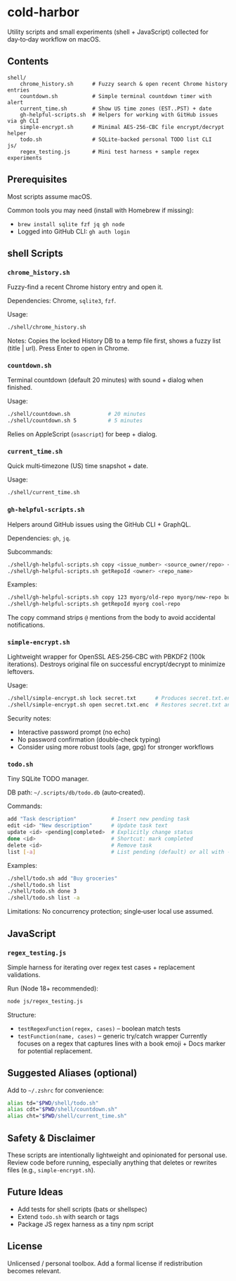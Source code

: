 # cold-harbor

Utility scripts and small experiments (shell + JavaScript) collected for day‑to‑day workflow on macOS.

## Contents

```
shell/
	chrome_history.sh      # Fuzzy search & open recent Chrome history entries
	countdown.sh           # Simple terminal countdown timer with alert
	current_time.sh        # Show US time zones (EST..PST) + date
	gh-helpful-scripts.sh  # Helpers for working with GitHub issues via gh CLI
	simple-encrypt.sh      # Minimal AES-256-CBC file encrypt/decrypt helper
	todo.sh                # SQLite-backed personal TODO list CLI
js/
	regex_testing.js       # Mini test harness + sample regex experiments
```

## Prerequisites

Most scripts assume macOS.

Common tools you may need (install with Homebrew if missing):

* `brew install sqlite fzf jq gh node`
* Logged into GitHub CLI: `gh auth login`

## shell Scripts

### `chrome_history.sh`
Fuzzy-find a recent Chrome history entry and open it.

Dependencies: Chrome, `sqlite3`, `fzf`.

Usage:
```bash
./shell/chrome_history.sh
```
Notes: Copies the locked History DB to a temp file first, shows a fuzzy list (title | url). Press Enter to open in Chrome.

### `countdown.sh`
Terminal countdown (default 20 minutes) with sound + dialog when finished.

Usage:
```bash
./shell/countdown.sh            # 20 minutes
./shell/countdown.sh 5          # 5 minutes
```
Relies on AppleScript (`osascript`) for beep + dialog.

### `current_time.sh`
Quick multi‑timezone (US) time snapshot + date.

Usage:
```bash
./shell/current_time.sh
```

### `gh-helpful-scripts.sh`
Helpers around GitHub issues using the GitHub CLI + GraphQL.

Dependencies: `gh`, `jq`.

Subcommands:
```bash
./shell/gh-helpful-scripts.sh copy <issue_number> <source_owner/repo> <target_owner/repo> [labels...]
./shell/gh-helpful-scripts.sh getRepoId <owner> <repo_name>
```
Examples:
```bash
./shell/gh-helpful-scripts.sh copy 123 myorg/old-repo myorg/new-repo bug backlog
./shell/gh-helpful-scripts.sh getRepoId myorg cool-repo
```
The copy command strips `@` mentions from the body to avoid accidental notifications.

### `simple-encrypt.sh`
Lightweight wrapper for OpenSSL AES‑256‑CBC with PBKDF2 (100k iterations). Destroys original file on successful encrypt/decrypt to minimize leftovers.

Usage:
```bash
./shell/simple-encrypt.sh lock secret.txt      # Produces secret.txt.enc and deletes secret.txt
./shell/simple-encrypt.sh open secret.txt.enc  # Restores secret.txt and deletes secret.txt.enc
```
Security notes:
* Interactive password prompt (no echo)
* No password confirmation (double‑check typing)
* Consider using more robust tools (age, gpg) for stronger workflows

### `todo.sh`
Tiny SQLite TODO manager.

DB path: `~/.scripts/db/todo.db` (auto‑created).

Commands:
```bash
add "Task description"           # Insert new pending task
edit <id> "New description"      # Update task text
update <id> <pending|completed>  # Explicitly change status
done <id>                        # Shortcut: mark completed
delete <id>                      # Remove task
list [-a]                        # List pending (default) or all with -a
```
Examples:
```bash
./shell/todo.sh add "Buy groceries"
./shell/todo.sh list
./shell/todo.sh done 3
./shell/todo.sh list -a
```
Limitations: No concurrency protection; single‑user local use assumed.

## JavaScript

### `regex_testing.js`
Simple harness for iterating over regex test cases + replacement validations.

Run (Node 18+ recommended):
```bash
node js/regex_testing.js
```
Structure:
* `testRegexFunction(regex, cases)` – boolean match tests
* `testFunction(name, cases)` – generic try/catch wrapper
Currently focuses on a regex that captures lines with a book emoji + Docs marker for potential replacement.

## Suggested Aliases (optional)
Add to `~/.zshrc` for convenience:
```bash
alias td="$PWD/shell/todo.sh"
alias cdt="$PWD/shell/countdown.sh"
alias cht="$PWD/shell/current_time.sh"
```

## Safety & Disclaimer
These scripts are intentionally lightweight and opinionated for personal use. Review code before running, especially anything that deletes or rewrites files (e.g., `simple-encrypt.sh`).

## Future Ideas
* Add tests for shell scripts (bats or shellspec)
* Extend `todo.sh` with search or tags
* Package JS regex harness as a tiny npm script

## License
Unlicensed / personal toolbox. Add a formal license if redistribution becomes relevant.
